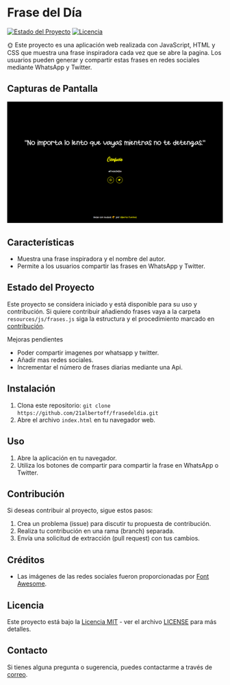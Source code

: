 # Frase del Día

[![Estado del Proyecto](https://img.shields.io/badge/Estado-Completo-brightgreen)](https://github.com/tuusuario/frasedeldia)
[![Licencia](https://img.shields.io/badge/Licencia-MIT-blue.svg)](LICENSE)

🌞 Este proyecto es una aplicación web realizada con JavaScript, HTML y CSS que muestra una frase inspiradora cada vez que se abre la pagina. Los usuarios pueden generar y compartir estas frases en redes sociales mediante WhatsApp y Twitter. 

## Capturas de Pantalla

![Captura de Pantalla 1](https://github.com/21albertoff/fraseDelDia/blob/main/resources/img/screenshot1.PNG)

## Características

- Muestra una frase inspiradora y el nombre del autor.
- Permite a los usuarios compartir las frases en WhatsApp y Twitter.

## Estado del Proyecto

Este proyecto se considera iniciado y está disponible para su uso y contribución. Si quiere contribuir añadiendo frases vaya a la carpeta `resources/js/frases.js` siga la estructura y el procedimiento marcado en [contribución](https://github.com/21albertoff/fraseDelDia/tree/main#contribuci%C3%B3n).

Mejoras pendientes

- Poder compartir imagenes por whatsapp y twitter.
- Añadir mas redes sociales.
- Incrementar el número de frases diarias mediante una Api.

## Instalación

1. Clona este repositorio: `git clone https://github.com/21albertoff/frasedeldia.git`
2. Abre el archivo `index.html` en tu navegador web.

## Uso

1. Abre la aplicación en tu navegador.
2. Utiliza los botones de compartir para compartir la frase en WhatsApp o Twitter.

## Contribución

Si deseas contribuir al proyecto, sigue estos pasos:

1. Crea un problema (issue) para discutir tu propuesta de contribución.
2. Realiza tu contribución en una rama (branch) separada.
3. Envía una solicitud de extracción (pull request) con tus cambios.

## Créditos

- Las imágenes de las redes sociales fueron proporcionadas por [Font Awesome](https://fontawesome.com/).

## Licencia

Este proyecto está bajo la [Licencia MIT](LICENSE) - ver el archivo [LICENSE](LICENSE) para más detalles.

## Contacto

Si tienes alguna pregunta o sugerencia, puedes contactarme a través de [correo](mailto:21albertoff@email.com).

